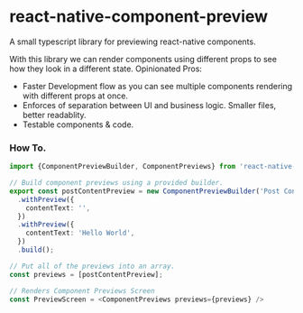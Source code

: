 # react-native-component-preview
A small typescript library for previewing react-native components. 

With this library we can render components using different props to see how they look in a different state. Opinionated Pros:
- Faster Development flow as you can see multiple components rendering with different props at once.
- Enforces of separation between UI and business logic. Smaller files, better readablity.
- Testable components & code.

### How To.

```ts
import {ComponentPreviewBuilder, ComponentPreviews} from 'react-native-component-preview';

// Build component previews using a provided builder.
export const postContentPreview = new ComponentPreviewBuilder('Post Content', PostContent)
  .withPreview({
    contentText: '',
  })
  .withPreview({
    contentText: 'Hello World',
  })
  .build();

// Put all of the previews into an array.
const previews = [postContentPreview];

// Renders Component Previews Screen
const PreviewScreen = <ComponentPreviews previews={previews} />
```